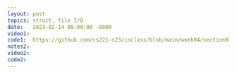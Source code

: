 ```yaml
---
layout: post
topics: struct, file I/O
date:   2023-02-14 08:00:00 -0800
video1: 
code1:  https://github.com/cs221-s23/inclass/blob/main/week04/section01/
notes2: 
video2:
code2:  
---
```

